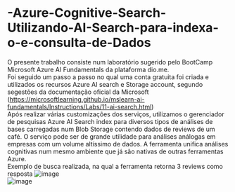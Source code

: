 # -Azure-Cognitive-Search-Utilizando-AI-Search-para-indexa-o-e-consulta-de-Dados
O presente trabalho consiste num laboratório sugerido pelo BootCamp Microsoft Azure AI Fundamentals da plataforma dio.me. \
Foi seguido um passo a passo no qual uma conta gratuita foi criada e utilizados os recursos Azure AI search e Storage account, segundo segestões da documentação oficial da Microsoft (https://microsoftlearning.github.io/mslearn-ai-fundamentals/Instructions/Labs/11-ai-search.html) \
Após realizar várias customizações dos serviços, utilizamos o gerenciador de pesquisas Azure AI Search index para diversos tipos de análises de bases carregadas num Blob Storage contendo dados de reviews de um café.
O serviço pode ser de grande utilidade para análises análogas em empresas com um volume altíssimo de dados. A ferramenta unifica análises cognitivas num mesmo ambiente que já são nativas de outras ferramentas Azure. \
Exemplo de busca realizada, na qual a ferramenta retorna 3 reviews como resposta
![image](https://github.com/lusoliv/-Azure-Cognitive-Search-Utilizando-AI-Search-para-indexa-o-e-consulta-de-Dados/assets/165487131/356d8431-2ae5-4419-b5a1-0e7ad303ea91) \
![image](https://github.com/lusoliv/-Azure-Cognitive-Search-Utilizando-AI-Search-para-indexa-o-e-consulta-de-Dados/assets/165487131/dbe4b7f9-40ba-458d-a052-8b8a762623d7)

